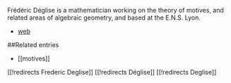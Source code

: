 Frédéric Déglise is a mathematician working on the theory of motives, and related areas of algebraic geometry, and based at the E.N.S. Lyon.


* [web](http://perso.ens-lyon.fr/frederic.deglise/)

##Related entries

* [[motives]]

[[!redirects Frederic Deglise]]
[[!redirects Déglise]]
[[!redirects Deglise]]